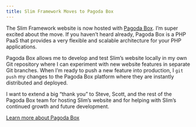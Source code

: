 ```yaml
---
title: Slim Framework Moves to Pagoda Box
---
```


The Slim Framework website is now hosted with [Pagoda Box](http://pagodabox.com/). I’m super excited about the move. If you haven’t heard already, Pagoda Box is a PHP PaaS that provides a very flexible and scalable architecture for your PHP applications.

Pagoda Box allows me to develop and test Slim’s website locally in my own Git repository where I can experiment with new website features in separate Git branches. When I’m ready to push a new feature into production, I `git push` my changes to the Pagoda Box platform where they are instantly distributed and deployed.

I want to extend a big “thank you” to Steve, Scott, and the rest of the Pagoda Box team for hosting Slim’s website and for helping with Slim’s continued growth and future development.

[Learn more about Pagoda Box](http://pagodabox.com/)
